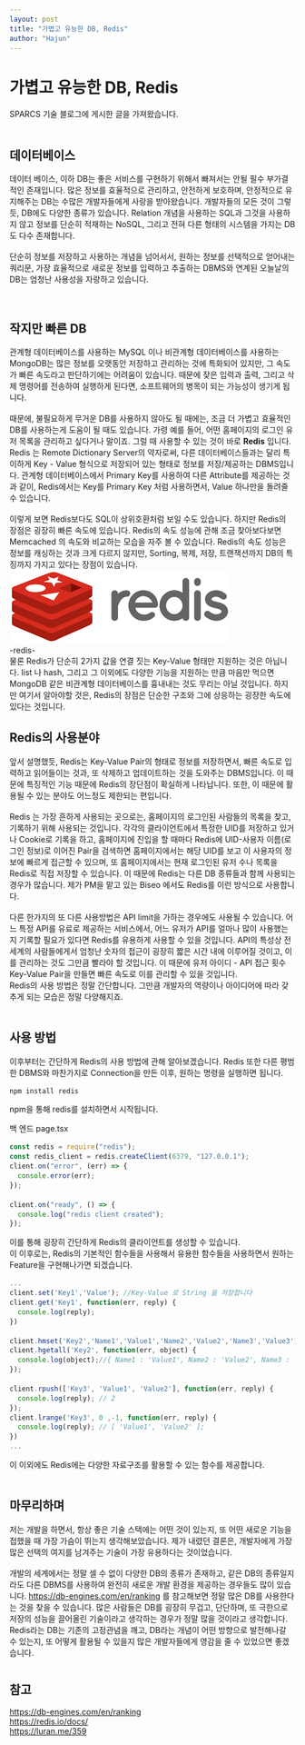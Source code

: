 ```yaml
---
layout: post
title: "가볍고 유능한 DB, Redis"
author: "Hajun"
---
```


# **가볍고 유능한 DB, Redis**

SPARCS 기술 블로그에 게시한 글을 가져왔습니다.  
<br/>

## **데이터베이스**

데이터 베이스, 이하 DB는 좋은 서비스를 구현하기 위해서 빠져서는 안될 필수 부가결 적인 존재입니다. 많은 정보를 효율적으로 관리하고, 안전하게 보호하며, 안정적으로 유지해주는 DB는 수많은 개발자들에게 사랑을 받아왔습니다.
개발자들의 모든 것이 그렇듯, DB에도 다양한 종류가 있습니다. Relation 개념을 사용하는 SQL과 그것을 사용하지 않고 정보를 단순히 적재하는 NoSQL, 그리고 전혀 다른 형태의 시스템을 가지는 DB도 다수 존재합니다.
<br/><br/>
단순히 정보를 저장하고 사용하는 개념을 넘어서서, 원하는 정보를 선택적으로 얻어내는 쿼리문, 가장 효율적으로 새로운 정보를 입력하고 추출하는 DBMS와 연계된 오늘날의 DB는 엄청난 사용성을 자랑하고 있습니다.

<br/>

## **작지만 빠른 DB**

관계형 데이터베이스를 사용하는 MySQL 이나 비관계형 데이터베이스를 사용하는 MongoDB는 많은 정보를 오랫동안 저장하고 관리하는 것에 특화되어 있지만, 그 속도가 빠른 속도라고 판단하기에는 어려움이 있습니다. 때문에 잦은 입력과 출력, 그리고 삭제 명령어를 전송하여 실행하게 된다면, 소프트웨어의 병목이 되는 가능성이 생기게 됩니다.
<br/>
<br/>
때문에, 불필요하게 무거운 DB를 사용하지 않아도 될 때에는, 조금 더 가볍고 효율적인 DB를 사용하는게 도움이 될 때도 있습니다. 가령 예를 들어, 어떤 홈페이지의 로그인 유저 목록을 관리하고 싶다거나 말이죠. 그럴 때 사용할 수 있는 것이 바로 **Redis** 입니다. Redis 는 Remote Dictionary Server의 약자로써, 다른 데이터베이스들과는 달리 특이하게 Key - Value 형식으로 저장되어 있는 형태로 정보를 저장/제공하는 DBMS입니다. 관계형 데이터베이스에서 Primary Key를 사용하여 다른 Attribute를 제공하는 것과 같이, Redis에서는 Key를 Primary Key 처럼 사용하면서, Value 하나만을 돌려줄 수 있습니다.
<br/>
<br/>
이렇게 보면 Redis보다도 SQL이 상위호환처럼 보일 수도 있습니다. 하지만 Redis의 장점은 굉장히 빠른 속도에 있습니다. Redis의 속도 성능에 관해 조금 찾아보다보면 Memcached 의 속도와 비교하는 모습을 자주 볼 수 있습니다. Redis의 속도 성능은 정보를 캐싱하는 것과 크게 다르지 않지만, Sorting, 복제, 저장, 트랜잭션까지 DB의 특징까지 가지고 있다는 장점이 있습니다.
<br/>
![HTTP_Image](../images/redis_logo.png)
<br/>
-redis-
<br/>
물론 Redis가 단순히 2가지 값을 연결 짓는 Key-Value 형태만 지원하는 것은 아닙니다. list 나 hash, 그리고 그 이외에도 다양한 기능을 지원하는 만큼 마음만 먹으면 MongoDB 같은 비관계형 데이터베이스를 흉내내는 것도 무리는 아닐 것입니다. 하지만 여기서 알아야할 것은, Redis의 장점은 단순한 구조와 그에 상응하는 굉장한 속도에 있다는 것입니다.
<br/>

## **Redis의 사용분야**

앞서 설명했듯, Redis는 Key-Value Pair의 형태로 정보를 저장하면서, 빠른 속도로 입력하고 읽어들이는 것과, 또 삭제하고 업데이트하는 것을 도와주는 DBMS입니다. 이 때문에 특징적인 기능 때문에 Redis의 장단점이 확실하게 나타납니다. 또한, 이 때문에 활용될 수 있는 분야도 어느정도 제한되는 편입니다.
<br/><br/>
Redis 는 가장 흔하게 사용되는 곳으로는, 홈페이지의 로그인된 사람들의 목록을 찾고, 기록하기 위해 사용되는 것입니다. 각각의 클라이언트에서 특정한 UID를 저장하고 있거나 Cookie로 기록을 하고, 홈페이지에 진입을 할 때마다 Redis에 UID-사용자 이름(로그인 정보)로 이어진 Pair을 검색하면 홈페이지에서는 해당 UID를 보고 이 사용자의 정보에 빠르게 접근할 수 있으며, 또 홈페이지에서는 현재 로그인된 유저 수나 목록을 Redis로 직접 저장할 수 있습니다. 이 때문에 Redis는 다른 DB 종류들과 함께 사용되는 경우가 많습니다. 제가 PM을 맡고 있는 Biseo 에서도 Redis를 이런 방식으로 사용합니다.
<br/><br/>
다른 한가지의 또 다른 사용방법은 API limit을 가하는 경우에도 사용될 수 있습니다. 어느 특정 API를 유료로 제공하는 서비스에서, 어느 유저가 API를 얼마나 많이 사용했는지 기록할 필요가 있다면 Redis를 유용하게 사용할 수 있을 것입니다. API의 특성상 전세계의 사람들에게서 엄청난 숫자의 접근이 굉장히 짧은 시간 내에 이루어질 것이고, 이를 관리하는 것도 그만큼 빨라야 할 것입니다. 이 때문에 유저 아이디 - API 접근 횟수 Key-Value Pair을 만들면 빠른 속도로 이를 관리할 수 있을 것입니다.
<br/>
Redis의 사용 방법은 정말 간단합니다. 그만큼 개발자의 역량이나 아이디어에 따라 갖추게 되는 모습은 정말 다양해지죠.
<br/>
<br/>

## **사용 방법**

이후부터는 간단하게 Redis의 사용 방법에 관해 알아보겠습니다. Redis 또한 다른 평범한 DBMS와 마찬가지로 Connection을 만든 이후, 원하는 명령을 실행하면 됩니다.
<br/>

```cmd
npm install redis
```

npm을 통해 redis를 설치하면서 시작됩니다.

백 엔드 page.tsx

```javascript
const redis = require("redis");
const redis_client = redis.createClient(6379, "127.0.0.1");
client.on("error", (err) => {
  console.error(err);
});

client.on("ready", () => {
  console.log("redis client created");
});
```

이를 통해 굉장히 간단하게 Redis의 클라이언트를 생성할 수 있습니다.
<br/>
이 이후로는, Redis의 기본적인 함수들을 사용해서 유용한 함수들을 사용하면서 원하는 Feature을 구현해나가면 되겠습니다.
<br/>

```javascript
...
client.set('Key1','Value'); //Key-Value 로 String 을 저장합니다
client.get('Key1', function(err, reply) {
  console.log(reply);
})

client.hmset('Key2','Name1','Value1','Name2','Value2','Name3','Value3');//Hash 형태로 저장합니다.
client.hgetall('Key2', function(err, object) {
  console.log(object);//{ Name1 : 'Value1', Name2 : 'Value2', Name3 : 'Value3' }
});

client.rpush(['Key3', 'Value1', 'Value2'], function(err, reply) {
  console.log(reply); // 2
});
client.lrange('Key3', 0 ,-1, function(err, reply) {
  console.log(reply); // [ 'Value1', 'Value2' ];
})
...
```

이 이외에도 Redis에는 다양한 자료구조를 활용할 수 있는 함수를 제공합니다.
<br/><br/>

## **마무리하며**

저는 개발을 하면서, 항상 좋은 기술 스택에는 어떤 것이 있는지, 또 어떤 새로운 기능을 접했을 때 가장 가슴이 뛰는지 생각해보았습니다. 제가 내렸던 결론은, 개발자에게 가장 많은 선택의 여지를 남겨주는 기술이 가장 유용하다는 것이었습니다.
<br/><br/>
개발의 세계에서는 정말 셀 수 없이 다양한 DB의 종류가 존재하고, 같은 DB의 종류일지라도 다른 DBMS를 사용하여 완전히 새로운 개발 환경을 제공하는 경우들도 많이 있습니다. https://db-engines.com/en/ranking 를 참고해보면 정말 많은 DB를 사용한다는 것을 찾을 수 있습니다. 많은 사람들은 DB를 굉장히 무겁고, 단단하며, 또 극한으로 저장의 성능을 끌어올린 기술이라고 생각하는 경우가 정말 많을 것이라고 생각합니다. Redis라는 DB는 기존의 고정관념을 깨고, DB라는 개념이 어떤 방향으로 발전해나갈 수 있는지, 또 어떻게 활용될 수 있을지 많은 개발자들에게 영감을 줄 수 있었으면 좋겠습니다.

#

## 참고

https://db-engines.com/en/ranking
<br/>
https://redis.io/docs/
<br/>
https://luran.me/359
